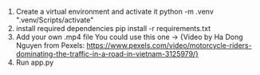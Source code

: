 1. Create a virtual environment and activate it
   python -m .venv
   ".venv/Scripts/activate"
3. install required dependencies
   pip install -r requirements.txt
5. Add your own .mp4 file You could use this one -> {Video by Ha Dong Nguyen from Pexels: https://www.pexels.com/video/motorcycle-riders-dominating-the-traffic-in-a-road-in-vietnam-3125979/}
6. Run app.py

